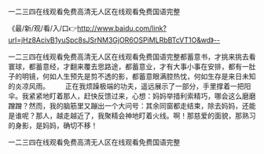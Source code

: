 一二三四在线观看免费高清无人区在线观看免费国语完整

《最/新/观/看/入/口👉http://www.baidu.com/link?url=jHz8AcivB1yuSpc8sJSrNM3GjOR6OSPiMLRbBTcVT1O&wd》--

一二三四在线观看免费高清无人区在线观看免费国语完整都蓄意书，才挑来挑去看寰球，都蓄意经，才翻来覆去思路途，都蓄意业，才有大事小事在安排，都有一肚子的明镜，何如人生预先是剪不透的影，都蓄意眼满腔热忱，何如生存是来日未知的炎凉风雨。
　　正在我烦躁极端的功夫，遥远展示了一部分，手里撑着一把阳伞。我紧紧地盯着那人，赶快反馈过来，心想：妈妈举措利索精巧，哪会这么磨磨蹭蹭？然而，我的脑筋里又蹦出一个大问号：其余同窗都走结束，除去妈妈，还能是谁呢？那人，越走越近了，我聚精会神地盯着火线。啊！那慈爱的面貌，那熟习的身影，是妈妈，确切不移！





一二三四在线观看免费高清无人区在线观看免费国语完整
